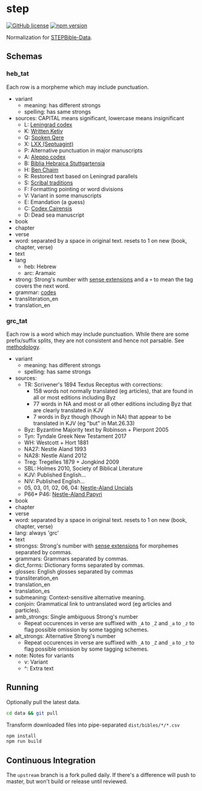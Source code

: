 # step
[![GitHub license](https://img.shields.io/github/license/openbible-io/en_bsb?style=for-the-badge)](./LICENSE)
[![npm version](https://img.shields.io/npm/v/@openbible/en_bsb.svg?style=for-the-badge)](https://www.npmjs.com/package/@openbible/en_bsb)

Normalization for [STEPBible-Data](https://github.com/STEPBible/STEPBible-Data).

## Schemas
### heb_tat
Each row is a morpheme which may include punctuation.

- variant
    - meaning: has different strongs
    - spelling: has same strongs
- sources: CAPITAL means significant, lowercase means insignificant
    - L: [Leningrad codex](https://archive.org/details/leningradcodexcomplete/)
    - K: [Written Ketiv](https://en.wikipedia.org/wiki/Qere_and_Ketiv)
    - Q: [Spoken Qere](https://en.wikipedia.org/wiki/Qere_and_Ketiv)
    - X: [LXX (Septuagint)](https://www.septuagint.bible/)
    - P: Alternative punctuation in major manuscripts
    - A: [Aleppo codex](https://archive.org/details/Aleppo_Codex)
    - B: [Biblia Hebraica Stuttgartensia](https://archive.org/details/biblia-hebraica-stuttgartensia-bhs)
    - H: [Ben Chaim](https://archive.org/details/The_Second_Rabbinic_Bible_Vol_1)
    - R: Restored text based on Leningrad parallels
    - S: [Scribal traditions](https://www.google.co.uk/books/edition/On_the_Correction_of_the_Text_of_the_Heb/fmfE-R0b2UgC)
    - F: Formatting pointing or word divisions
    - V: Variant in some manuscripts
    - E: Emandation (a guess)
    - C: [Codex Cairensis](https://archive.org/details/CodexCairensis)
    - D: Dead sea manuscript
- book
- chapter
- verse
- word: separated by a space in original text. resets to 1 on new (book, chapter, verse)
- text
- lang
    - heb: Hebrew
    - arc: Aramaic
- strong: Strong's number with [sense extensions](https://tinyurl.com/STEP-Disambiguated) and a `+` to mean the tag covers the next word.
- grammar: [codes](https://tinyurl.com/HebMorph)
- transliteration_en
- translation_en

### grc_tat
Each row is a word which may include punctuation. While there are some prefix/suffix splits, they
are not consistent and hence not parsable. See [methodology](https://docs.google.com/document/d/1a24mPFzfAEkDbGvNXvmTzVk5NawntoEozYYAgzM5VmE).

- variant
    - meaning: has different strongs
    - spelling: has same strongs
- sources:
    - TR:  Scrivener's 1894 Textus Receptus with corrections:
        - 158 words not normally translated (eg articles), that are found in all or most editions including Byz
        - 77 words in NA and most or all other editions including Byz that are clearly translated in KJV
        - 7 words in Byz though (though in NA) that appear to be translated in KJV (eg "but" in Mat.26.33)  
    - Byz: Byzantine Majority text by Robinson + Pierpont 2005
    - Tyn: Tyndale Greek New Testament 2017
    - WH: Westcott + Hort 1881
    - NA27: Nestle Aland 1993
    - NA28: Nestle Aland 2012
    - Treg: Tregelles 1879 + Jongkind 2009
    - SBL: Holmes 2010, Society of Biblical Literature
    - KJV: Published English...
    - NIV: Published English...
    - 05, 03, 01, 02, 06, 04: [Nestle-Aland Uncials](http://textus-receptus.com/wiki/List_of_New_Testament_uncials)
    - P66* P46: [Nestle-Aland Papyri](http://textus-receptus.com/wiki/List_of_New_Testament_Papyri)
- book
- chapter
- verse
- word: separated by a space in original text. resets to 1 on new (book, chapter, verse)
- lang: always 'grc'
- text
- strongss: Strong's number with [sense extensions](https://tinyurl.com/STEP-Disambiguated) for morphemes separated by commas.
- grammars: Grammars separated by commas.
- dict_forms: Dictionary forms separated by commas.
- glosses: English glosses separated by commas
- transliteration_en
- translation_en
- translation_es
- submeaning: Context-sensitive alternative meaning.
- conjoin: Grammatical link to untranslated word (eg articles and particles).
- amb_strongs: Single ambiguous Strong's number
    - Repeat occurences in verse are suffixed with `_A` to `_Z` and `_a` to `_z` to flag possible
    omission by some tagging schemes.
- alt_strongs: Alternative Strong's number
    - Repeat occurences in verse are suffixed with `_A` to `_Z` and `_a` to `_z` to flag possible
    omission by some tagging schemes.
- note: Notes for variants
    - v: Variant
   - ^: Extra text

## Running
Optionally pull the latest data.
```sh
cd data && git pull
```

Transform downloaded files into pipe-separated `dist/bibles/*/*.csv`
```sh
npm install
npm run build
```

## Continuous Integration
The `upstream` branch is a fork pulled daily. If there's a difference will push to master, but
won't build or release until reviewed.

